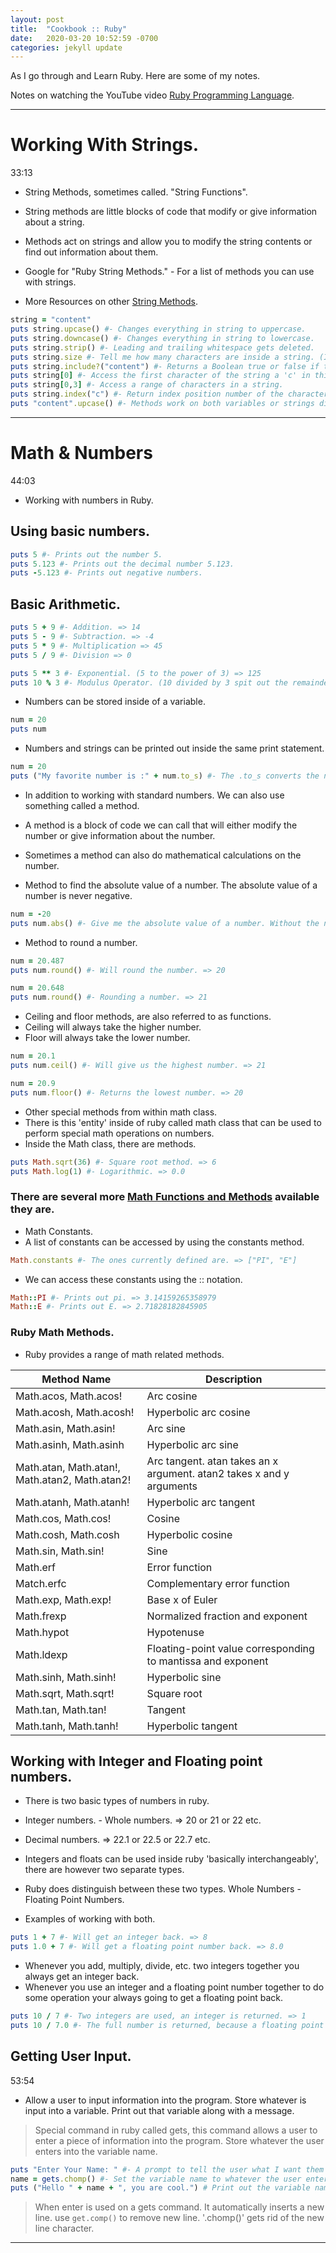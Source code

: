 ```yaml
---
layout: post
title:  "Cookbook :: Ruby"
date:   2020-03-20 10:52:59 -0700
categories: jekyll update
---
```


As I go through and Learn Ruby. Here are some of my notes.


Notes on watching the YouTube video [Ruby Programming Language].

---
# Working With Strings.

33:13


- String Methods, sometimes called. "String Functions".
- String methods are little blocks of code that modify or give information about a string.
- Methods act on strings and allow you to modify the string contents or find out information about them.
- Google for "Ruby String Methods." - For a list of methods you can use with strings.

- More Resources on other [String Methods].

```ruby
string = "content"
puts string.upcase() #- Changes everything in string to uppercase.
puts string.downcase() #- Changes everything in string to lowercase.
puts string.strip() #- Leading and trailing whitespace gets deleted.
puts string.size #- Tell me how many characters are inside a string. (Including whitespace.)
puts string.include?("content") #- Returns a Boolean true or false if the string contains the word content.
puts string[0] #- Access the first character of the string a 'c' in this case.
puts string[0,3] #- Access a range of characters in a string.
puts string.index("c") #- Return index position number of the character 'c' in the string.
puts "content".upcase() #- Methods work on both variables or strings directly.
```
---
# Math & Numbers
44:03


- Working with numbers in Ruby.

## Using basic numbers.
```ruby
puts 5 #- Prints out the number 5.
puts 5.123 #- Prints out the decimal number 5.123.
puts -5.123 #- Prints out negative numbers.
```
## Basic Arithmetic.
```ruby
puts 5 + 9 #- Addition. => 14
puts 5 - 9 #- Subtraction. => -4
puts 5 * 9 #- Multiplication => 45
puts 5 / 9 #- Division => 0

puts 5 ** 3 #- Exponential. (5 to the power of 3) => 125
puts 10 % 3 #- Modulus Operator. (10 divided by 3 spit out the remainder.) => 1
```

- Numbers can be stored inside of a variable.

```ruby
num = 20
puts num
```

- Numbers and strings can be printed out inside the same print statement.

```ruby
num = 20
puts ("My favorite number is :" + num.to_s) #- The .to_s converts the number into a string.
```

- In addition to working with standard numbers. We can also use something called a method.
- A method is a block of code we can call that will either modify the number or give information about the number.
- Sometimes a method can also do mathematical calculations on the number.

- Method to find the absolute value of a number. The absolute value of a number is never negative.

```ruby
num = -20
puts num.abs() #- Give me the absolute value of a number. Without the negative. => 20
```

- Method to round a number.

```ruby
num = 20.487
puts num.round() #- Will round the number. => 20

num = 20.648
puts num.round() #- Rounding a number. => 21
```

- Ceiling and floor methods, are also referred to as functions.
- Ceiling will always take the higher number.
- Floor will always take the lower number.

```ruby
num = 20.1
puts num.ceil() #- Will give us the highest number. => 21

num = 20.9
puts num.floor() #- Returns the lowest number. => 20
```

- Other special methods from within math class.
- There is this 'entity' inside of ruby called math class that can be used to perform special math operations on numbers.
- Inside the Math class, there are methods.

```ruby
puts Math.sqrt(36) #- Square root method. => 6
puts Math.log(1) #- Logarithmic. => 0.0
```

### There are several more [Math Functions and Methods] available they are.

- Math Constants.
- A list of constants can be accessed by using the constants method.

```ruby
Math.constants #- The ones currently defined are. => ["PI", "E"]
```

- We can access these constants using the :: notation.

```ruby
Math::PI #- Prints out pi. => 3.14159265358979
Math::E #- Prints out E. => 2.71828182845905
```

### Ruby Math Methods.

- Ruby provides a range of math related methods.

| Method Name | Description |
|-------------------------------------------------|-------------------------------------------------|
Math.acos, Math.acos! | Arc cosine
Math.acosh, Math.acosh! | Hyperbolic arc cosine
Math.asin, Math.asin! | Arc sine
Math.asinh, Math.asinh | Hyperbolic arc sine
Math.atan, Math.atan!, Math.atan2, Math.atan2! | Arc tangent. atan takes an x argument. atan2 takes x and y arguments
Math.atanh, Math.atanh! | Hyperbolic arc tangent
Math.cos, Math.cos! | Cosine
Math.cosh, Math.cosh | Hyperbolic cosine
Math.sin, Math.sin! | Sine
Math.erf | Error function
Match.erfc | Complementary error function
Math.exp, Math.exp! | Base x of Euler
Math.frexp | Normalized fraction and exponent
Math.hypot | Hypotenuse
Math.ldexp | Floating-point value corresponding to mantissa and exponent
Math.sinh, Math.sinh! |	Hyperbolic sine
Math.sqrt, Math.sqrt! |	Square root
Math.tan, Math.tan! |	Tangent
Math.tanh, Math.tanh! | Hyperbolic tangent


## Working with Integer and Floating point numbers.

- There is two basic types of numbers in ruby.
- Integer numbers. - Whole numbers. => 20 or 21 or 22 etc.
- Decimal numbers. => 22.1 or 22.5 or 22.7 etc.
- Integers and floats can be used inside ruby 'basically interchangeably', there are however two separate types.
- Ruby does distinguish between these two types. Whole Numbers - Floating Point Numbers.

- Examples of working with both.

```ruby
puts 1 + 7 #- Will get an integer back. => 8
puts 1.0 + 7 #- Will get a floating point number back. => 8.0
```

- Whenever you add, multiply, divide, etc. two integers together you always get an integer back.
- Whenever you use an integer and a floating point number together to do some operation your always going to get a floating point back.

```ruby
puts 10 / 7 #- Two integers are used, an integer is returned. => 1
puts 10 / 7.0 #- The full number is returned, because a floating point was used. => 1.4285714285714286
```


## Getting User Input.
53:54

- Allow a user to input information into the program. Store whatever is input into a variable. Print out that variable along with a message.
> Special command in ruby called gets, this command allows a user to enter a piece of information into the program.
> Store whatever the user enters into the variable name.

```ruby
puts "Enter Your Name: " #- A prompt to tell the user what I want them to enter.
name = gets.chomp() #- Set the variable name to whatever the user enters. <= 'Enter Name.'
puts ("Hello " + name + ", you are cool.") # Print out the variable name added to the string Hello.
```
> When enter is used on a gets command. It automatically inserts a new line.
> use `get.comp()` to remove new line.
> '.chomp()' gets rid of the new line character.

























---  
[Ruby Programming Language]: https://www.youtube.com/watch?v=t_ispmWmdjY
[String Methods]: https://www.rubyguides.com/2018/01/ruby-string-methods/#How_to_Get_The_String_Length
[Math Functions and Methods]: https://www.techotopia.com/index.php/Ruby_Math_Functions_and_Methods
